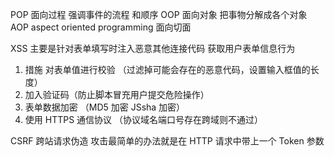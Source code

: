 POP 面向过程 强调事件的流程 和顺序
OOP 面向对象 把事物分解成各个对象
AOP aspect oriented programming 面向切面

XSS 主要是针对表单填写时注入恶意其他连接代码 获取用户表单信息行为

1. 措施 对表单值进行校验 （过滤掉可能会存在的恶意代码，设置输入框值的长度）
2. 加入验证码（防止脚本冒充用户提交危险操作）
3. 表单数据加密 （MD5 加密 JSsha 加密）
4. 使用 HTTPS 通信协议 （协议域名端口号存在跨域则不通过）

CSRF 跨站请求伪造 攻击最简单的办法就是在 HTTP 请求中带上一个 Token 参数
